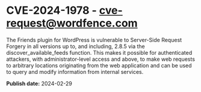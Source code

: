 # CVE-2024-1978 - cve-request@wordfence.com

The Friends plugin for WordPress is vulnerable to Server-Side Request Forgery in all versions up to, and including, 2.8.5 via the discover_available_feeds function. This makes it possible for authenticated attackers, with administrator-level access and above, to make web requests to arbitrary locations originating from the web application and can be used to query and modify information from internal services.

**Publish date:** 2024-02-29

